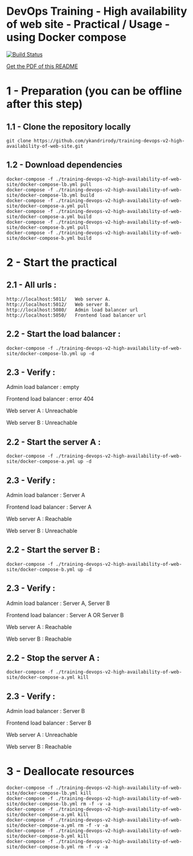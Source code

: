 # DevOps Training - High availability of web site - Practical / Usage - using Docker compose

[![Build Status](https://travis-ci.org/ykandrirody/training-devops-v2-high-availability-of-web-site.svg?branch=master)](https://travis-ci.org/ykandrirody/training-devops-v2-high-availability-of-web-site)

[Get the PDF of this README](https://gitprint.com/ykandrirody/training-devops-v2-high-availability-of-web-site/blob/master/README.md)


# 1 - Preparation (you can be offline after this step)

## 1.1 - Clone the repository locally
```
git clone https://github.com/ykandrirody/training-devops-v2-high-availability-of-web-site.git
```

## 1.2 - Download dependencies
```
docker-compose -f ./training-devops-v2-high-availability-of-web-site/docker-compose-lb.yml pull
docker-compose -f ./training-devops-v2-high-availability-of-web-site/docker-compose-lb.yml build
docker-compose -f ./training-devops-v2-high-availability-of-web-site/docker-compose-a.yml pull
docker-compose -f ./training-devops-v2-high-availability-of-web-site/docker-compose-a.yml build
docker-compose -f ./training-devops-v2-high-availability-of-web-site/docker-compose-b.yml pull
docker-compose -f ./training-devops-v2-high-availability-of-web-site/docker-compose-b.yml build
```

# 2 - Start the practical

## 2.1 - All urls :
```
http://localhost:5011/   Web server A.
http://localhost:5012/   Web server B.
http://localhost:5080/   Admin load balancer url
http://localhost:5050/   Frontend load balancer url
```

## 2.2 - Start the load balancer :

```
docker-compose -f ./training-devops-v2-high-availability-of-web-site/docker-compose-lb.yml up -d
```

## 2.3 - Verify :
Admin load balancer : empty

Frontend load balancer : error 404

Web server A : Unreachable

Web server B : Unreachable

## 2.2 - Start the server A :

```
docker-compose -f ./training-devops-v2-high-availability-of-web-site/docker-compose-a.yml up -d
```

## 2.3 - Verify :
Admin load balancer : Server A

Frontend load balancer : Server A

Web server A : Reachable

Web server B : Unreachable

## 2.2 - Start the server B :

```
docker-compose -f ./training-devops-v2-high-availability-of-web-site/docker-compose-b.yml up -d
```

## 2.3 - Verify :
Admin load balancer : Server A, Server B

Frontend load balancer : Server A OR Server B

Web server A : Reachable

Web server B : Reachable

## 2.2 - Stop the server A :

```
docker-compose -f ./training-devops-v2-high-availability-of-web-site/docker-compose-a.yml kill
```

## 2.3 - Verify :
Admin load balancer : Server B

Frontend load balancer : Server B

Web server A : Unreachable

Web server B : Reachable


# 3 - Deallocate resources
```
docker-compose -f ./training-devops-v2-high-availability-of-web-site/docker-compose-lb.yml kill
docker-compose -f ./training-devops-v2-high-availability-of-web-site/docker-compose-lb.yml rm -f -v -a
docker-compose -f ./training-devops-v2-high-availability-of-web-site/docker-compose-a.yml kill
docker-compose -f ./training-devops-v2-high-availability-of-web-site/docker-compose-a.yml rm -f -v -a
docker-compose -f ./training-devops-v2-high-availability-of-web-site/docker-compose-b.yml kill
docker-compose -f ./training-devops-v2-high-availability-of-web-site/docker-compose-b.yml rm -f -v -a
```
